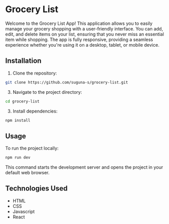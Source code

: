 # Grocery List

Welcome to the Grocery List App! This application allows you to easily manage your grocery shopping with a user-friendly interface. You can add, edit, and delete items on your list, ensuring that you never miss an essential item while shopping. The app is fully responsive, providing a seamless experience whether you're using it on a desktop, tablet, or mobile device.

## Installation

1. Clone the repository:

```sh
git clone https://github.com/suguna-s/grocery-list.git
```

3. Navigate to the project directory:

```sh
cd grocery-list
```

3. Install dependencies:

```sh
npm install
```

## Usage

To run the project locally:

```sh
npm run dev
```

This command starts the development server and opens the project in your default web browser.

## Technologies Used

- HTML
- CSS
- Javascript
- React
